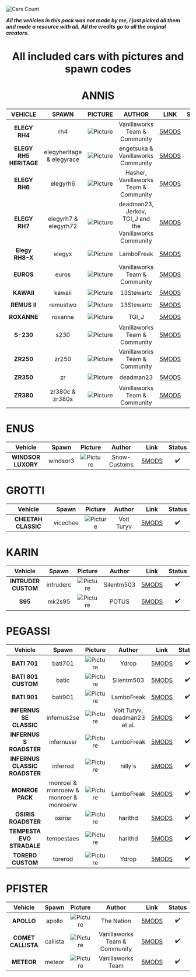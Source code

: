 ![Cars Count](https://img.shields.io/badge/Cars%20Count-40-brightgreen?style=for-the-badge)

***All the vehicles in this pack was not made by me, i just picked all them and made a resource with all.***
***All the credits go to all the original creators.***

<center><h1>All included cars with pictures and spawn codes</h1></center>

<center><h1>ANNIS</h1></center>

| VEHICLE | SPAWN | PICTURE | AUTHOR | LINK | STATUS |
| :-: | :-: | :-: | :-: | :-: | :-: |
| **ELEGY RH4** | rh4 | ![Picture](https://img.gta5-mods.com/q95/images/annis-elegy-rh4-add-on-tuning-liveries-sounds/91bdd7-0-min.png) | Vanillaworks Team & Community | [5MODS](https://www.gta5-mods.com/vehicles/annis-elegy-rh4-add-on-tuning-liveries-sounds) | ✔️ |
| **ELEGY RH5 HERITAGE** | elegyheritage & elegyrace | ![Picture](https://img.gta5-mods.com/q95/images/annis-elegy-rh5-heritage-edition-touring-add-on-lods-tuning-liveries/e0c3b9-271590_20230212144440_1.jpg) | engetsuka & Vanillaworks Community | [5MODS](https://www.gta5-mods.com/vehicles/annis-elegy-rh5-heritage-edition-touring-add-on-lods-tuning-liveries) | ✔️ |
| **ELEGY RH6** | elegyrh6 | ![Picture](https://img.gta5-mods.com/q95/images/annis-elegy-rh6-add-on-tuning-liveries-sounds/ddca3a-1.jpg) | Hasher, Vanillaworks Team & Community | [5MODS](https://www.gta5-mods.com/vehicles/annis-elegy-rh6-add-on-tuning-liveries-sounds) | ✔️ |
| **ELEGY RH7** | elegyrh7 & elegyrh72 | ![Picture](https://img.gta5-mods.com/q95/images/annis-elegy-rh-7-addon-tuning-liveries-sounds-rhd-deadman23-jerkov-tgi_j-and-the-vanillaworks-community/8ae2c4-RH7took8minutes-min.png) | deadman23, Jerkov, TGI_J and the Vanillaworks Community | [5MODS](https://www.gta5-mods.com/vehicles/annis-elegy-rh-7-addon-tuning-liveries-sounds-rhd-deadman23-jerkov-tgi_j-and-the-vanillaworks-community) | ✔️ |
| **Elegy RH8-X** | elegyx | ![Picture](https://img.gta5-mods.com/q95/images/annis-elegy-rh8-x-add-on-sounds/8d18b1-elegyx_1080.png) | LamboFreak | [5MODS](https://www.gta5-mods.com/vehicles/annis-elegy-rh8-x-add-on-sounds) | ✔️ |
| **EUROS** | euros | ![Picture](https://img.gta5-mods.com/q95/images/annis-euros-add-on-tuning-liveries/c856de-0.png) | Vanillaworks Team & Community | [5MODS](https://www.gta5-mods.com/vehicles/annis-euros-add-on-tuning-liveries#comments_tab) | ✔️ |
| **KAWAII** | kawaii | ![Picture](https://img.gta5-mods.com/q95/images/annis-kawaii-addon-replace-tuning/c226b2-stock5.jpg) | 13Stewartc | [5MODS](https://www.gta5-mods.com/vehicles/annis-kawaii-addon-replace-tuning) | ✔️ |
| **REMUS II** | remustwo | ![Picture](https://img.gta5-mods.com/q95/images/annis-remus-ii-add-on-tuning-lod-s-sounds/790c31-1.jpg) | 13Stewartc | [5MODS](https://www.gta5-mods.com/vehicles/annis-remus-ii-add-on-tuning-lod-s-sounds) | ✔️ |
| **ROXANNE** | roxanne | ![Picture](https://pbs.twimg.com/media/EpXIuv6XUAMDOTW?format=jpg&name=4096x4096) | TGI_J | [5MODS](https://www.gta5-mods.com/vehicles/annis-roxanne-add-on-tuning-sounds-liveries) | ✔️ |
| **S-230** | s230 | ![Picture](https://img.gta5-mods.com/q95/images/annis-s-230-add-on-tuning-liveries/829785-0.png) | Vanillaworks Team & Community | [5MODS](https://www.gta5-mods.com/vehicles/annis-s-230-add-on-tuning-liveries) | ✔️ |
| **ZR250** | zr250 | ![Picture](https://img.gta5-mods.com/q95/images/annis-zr-250-savestra-add-on-tuning-liveries-sounds/4e4ae6-00.png) | Vanillaworks Team & Community | [5MODS](https://www.gta5-mods.com/vehicles/annis-zr-250-savestra-add-on-tuning-liveries-sounds) | ✔️ |
| **ZR350** | zr | ![Picture](https://img.gta5-mods.com/q95/images/zr350/05fa3e-ZR350.jpg) | deadman23 | [5MODS](https://www.gta5-mods.com/vehicles/zr350) | ✔️ |
| **ZR380** | zr380c & zr380s | ![Picture](https://img.gta5-mods.com/q95/images/annis-zr380-pack-add-on-tuning/065801-0-min.png) | Vanillaworks Team & Community | [5MODS](https://www.gta5-mods.com/vehicles/annis-zr380-pack-add-on-tuning) | ✔️ |

# ENUS

| Vehicle | Spawn | Picture | Author | Link | Status |
| :-: | :-: | :-: | :-: | :-: | :-: |
| **WINDSOR LUXORY** | windsor3 | ![Picture](https://img.gta5-mods.com/q95/images/enus-windsor-luxory-add-on-livery-oiv-fivem/4344a5-Screenshot_42.jpg) | Snow-Customs | [5MODS](https://www.gta5-mods.com/vehicles/enus-windsor-luxory-add-on-livery-oiv-fivem) | ✔️ |

# GROTTI

| Vehicle | Spawn | Picture | Author | Link | Status |
| :-: | :-: | :-: | :-: | :-: | :-: |
| **CHEETAH CLASSIC** | vicechee | ![Picture](https://img.gta5-mods.com/q95/images/grotti-cheetah-classic-vice-city-pd/1407ed-Grand_Theft_Auto_V_Screenshot_2019.02.21_-_20.37.36.88.jpg) | Voit Turyv | [5MODS](https://www.gta5-mods.com/vehicles/grotti-cheetah-classic-vice-city-pd) | ✔️ |

# KARIN

| Vehicle | Spawn | Picture | Author | Link | Status |
| :-: | :-: | :-: | :-: | :-: | :-: |
| **INTRUDER CUSTOM** | intruderc | ![Picture](https://img.gta5-mods.com/q95/images/intruder-custom-add-on-fivem-tuning/eb17a4-int4.jpg) | Silentm503 | [5MODS](https://www.gta5-mods.com/vehicles/intruder-custom-add-on-fivem-tuning) | ✔️ |
| **S95** | mk2s95 | ![Picture](https://img.gta5-mods.com/q95/images/karin-s95-add-on-fivem/f6c2ae-1.png) | POTUS | [5MODS](https://www.gta5-mods.com/vehicles/karin-s95-add-on-fivem) | ✔️ |

# PEGASSI

| Vehicle | Spawn | Picture | Author | Link | Status |
| :-: | :-: | :-: | :-: | :-: | :-: |
| **BATI 701** | bati701 | ![Picture](https://img.gta5-mods.com/q95/images/pegassi-bati-701-add-on-tuning-livery/6cc629-Grand_Theft_Auto_V_Screenshot_2020.05.07_-_13.48.22.47.jpg) | Ydrop | [5MODS](https://www.gta5-mods.com/vehicles/pegassi-bati-701-add-on-tuning-livery) | ✔️ |
| **BATI 801 CUSTOM** | batic | ![Picture](https://img.gta5-mods.com/q95/images/bati-801-custom-add-on-fivem-tuning/6fde79-bc6.jpg) | Silentm503 | [5MODS](https://www.gta5-mods.com/vehicles/bati-801-custom-add-on-fivem-tuning) | ✔️ |
| **BATI 901** | bati901 | ![Picture](https://img.gta5-mods.com/q95/images/pegassi-bati-901-add-on-tuning-sounds-lods/9b78c6-1.png) | LamboFreak | [5MODS](https://www.gta5-mods.com/vehicles/pegassi-bati-901-add-on-tuning-sounds-lods) | ✔️ |
| **INFERNUS SE CLASSIC** | infernus2se | ![Picture](https://img.gta5-mods.com/q95/images/pegassi-infernus-se-classic-add-on/1c37e3-Grand_Theft_Auto_V_Screenshot_2020.04.18_-_04.26.23.71.jpg) | Voit Turyv, deadman23 et al. | [5MODS](https://www.gta5-mods.com/vehicles/pegassi-infernus-se-classic-add-on) | ✔️ |
| **INFERNUS S ROADSTER** | infernussr | ![Picture](https://img.gta5-mods.com/q95/images/pegassi-infernus-s-roadster-add-on/b11c12-0.png) | LamboFreak | [5MODS](https://www.gta5-mods.com/vehicles/pegassi-infernus-s-roadster-add-on) | ✔️ |
| **INFERNUS CLASSIC ROADSTER** | inferrod | ![Picture](https://img.gta5-mods.com/q95/images/pegassi-infernus-classic-roadster-add-on-extras-tuning-lods/9999c0-1.png) | hilly's | [5MODS](https://www.gta5-mods.com/vehicles/pegassi-infernus-classic-roadster-add-on-extras-tuning-lods) | ✔️ |
| **MONROE PACK** | monroei & monroeiw & monroer & monroerw | ![Picture](https://img.gta5-mods.com/q95/images/pegassi-monroe-pack-add-on-tuning-sounds-lods/587873-1.png) | LamboFreak | [5MODS](https://www.gta5-mods.com/vehicles/pegassi-monroe-pack-add-on-tuning-sounds-lods) | ✔️ |
| **OSIRIS ROADSTER** | osirisr | ![Picture](https://img.gta5-mods.com/q95/images/pegassi-osiris-roadster-add-on-tuning/c1f574-Screenshot(1797)-min.png) | harithd | [5MODS](https://www.gta5-mods.com/vehicles/pegassi-osiris-roadster-add-on-tuning) | ✔️ |
| **TEMPESTA EVO STRADALE** | tempestaes | ![Picture](https://img.gta5-mods.com/q95/images/pegassi-tempesta-evo-stradale-add-on-tuning/46a664-tempesta1693-min.jpg) | harithd | [5MODS](https://www.gta5-mods.com/vehicles/pegassi-tempesta-evo-stradale-add-on-tuning) | ✔️ |
| **TORERO CUSTOM** | torerod | ![Picture](https://img.gta5-mods.com/q95/images/pegassi-torero-custom/2ef1fd-screen.png) | Ydrop | [5MODS](https://www.gta5-mods.com/vehicles/pegassi-torero-custom) | ✔️ |

# PFISTER

| Vehicle | Spawn | Picture | Author | Link | Status |
| :-: | :-: | :-: | :-: | :-: | :-: |
| **APOLLO** | apollo | ![Picture](https://img.gta5-mods.com/q95/images/pfister-apollo-add-on-tuning-sounds/43216a-20210425003921_1-min.png) | The Nation | [5MODS](https://www.gta5-mods.com/vehicles/pfister-apollo-add-on-tuning-sounds) | ✔️ |
| **COMET CALLISTA** | callista | ![Picture](https://img.gta5-mods.com/q95/images/pfister-comet-callista-add-on-tuning-liveries-sounds/83f848-0-min.png) | Vanillaworks Team & Community | [5MODS](https://www.gta5-mods.com/vehicles/pfister-comet-callista-add-on-tuning-liveries-sounds) | ✔️ |
| **METEOR** | meteor | ![Picture](https://img.gta5-mods.com/q95/images/pfister-meteor-add-on/e81e81-0.png) |  Vanillaworks Team | [5MODS](https://www.gta5-mods.com/vehicles/pfister-meteor-add-on) | ✔️ |